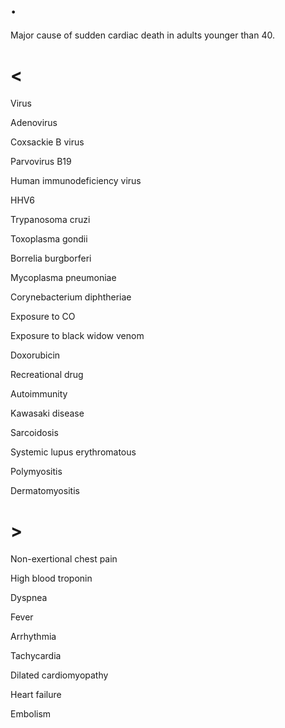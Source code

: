 # .

Major cause of sudden cardiac death in adults younger than 40.

# <

Virus

Adenovirus

Coxsackie B virus

Parvovirus B19

Human immunodeficiency virus

HHV6

Trypanosoma cruzi

Toxoplasma gondii

Borrelia burgborferi

Mycoplasma pneumoniae

Corynebacterium diphtheriae

Exposure to CO

Exposure to black widow venom

Doxorubicin

Recreational drug

Autoimmunity

Kawasaki disease

Sarcoidosis

Systemic lupus erythromatous

Polymyositis

Dermatomyositis

# >

Non-exertional chest pain

High blood troponin

Dyspnea

Fever

Arrhythmia

Tachycardia

Dilated cardiomyopathy

Heart failure

Embolism

